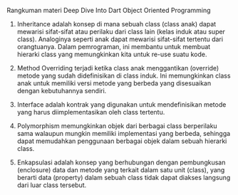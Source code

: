 Rangkuman materi Deep Dive Into Dart Object Oriented Programming

1. Inheritance adalah konsep di mana sebuah class (class anak) dapat mewarisi sifat-sifat atau perilaku dari class lain (kelas induk atau super class). Analoginya seperti anak dapat mewarisi sifat-sifat tertentu dari orangtuanya. Dalam pemrograman, ini membantu untuk membuat hierarki class yang memungkinkan kita untuk re-use suatu kode.

2. Method Overriding terjadi ketika class anak menggantikan (override) metode yang sudah didefinisikan di class induk. Ini memungkinkan class anak untuk memiliki versi metode yang berbeda yang disesuaikan dengan kebutuhannya sendiri.

3. Interface adalah kontrak yang digunakan untuk mendefinisikan metode yang harus diimplementasikan oleh class tertentu.

4. Polymorphism memungkinkan objek dari berbagai class berperilaku sama walaupun mungkin memiliki implementasi yang berbeda, sehingga dapat memudahkan penggunaan berbagai objek dalam sebuah hierarki class.

5. Enkapsulasi adalah konsep yang berhubungan dengan pembungkusan (enclosure) data dan metode yang terkait dalam satu unit (class), yang berarti data (property) dalam sebuah class tidak dapat diakses langsung dari luar class tersebut.